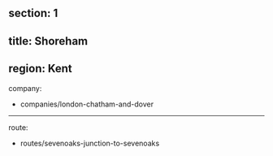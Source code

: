 section: 1
----
title: Shoreham
----
region: Kent
----
company:
- companies/london-chatham-and-dover
----
route:
- routes/sevenoaks-junction-to-sevenoaks
